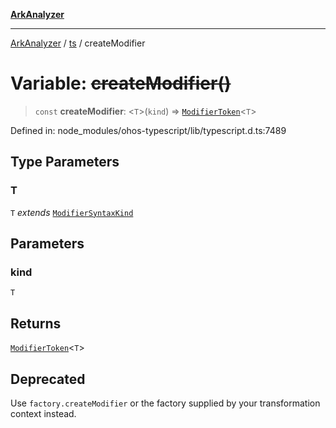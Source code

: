 [**ArkAnalyzer**](../../../../README.md)

***

[ArkAnalyzer](../../../../globals.md) / [ts](../README.md) / createModifier

# Variable: ~~createModifier()~~

> `const` **createModifier**: \<`T`\>(`kind`) => [`ModifierToken`](../interfaces/ModifierToken.md)\<`T`\>

Defined in: node\_modules/ohos-typescript/lib/typescript.d.ts:7489

## Type Parameters

### T

`T` *extends* [`ModifierSyntaxKind`](../type-aliases/ModifierSyntaxKind.md)

## Parameters

### kind

`T`

## Returns

[`ModifierToken`](../interfaces/ModifierToken.md)\<`T`\>

## Deprecated

Use `factory.createModifier` or the factory supplied by your transformation context instead.
